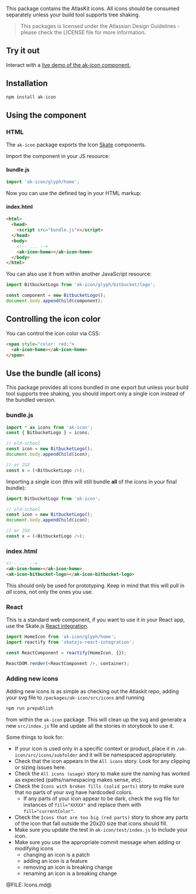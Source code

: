 This package contains the AtlasKit icons. All icons should be consumed separately unless your build tool supports tree shaking.

> This packages is licensed under the Atlassian Design Guidelines - please check the LICENSE file for more information.

## Try it out

Interact with a [live demo of the ak-icon component.](https://aui-cdn.atlassian.com/atlaskit/stories/ak-icon/@VERSION@/)

## Installation

```sh
npm install ak-icon
```

## Using the component

### HTML

The `ak-icon` package exports the Icon [Skate](https://github.com/skatejs/skatejs) components.

Import the component in your JS resource:

#### bundle.js

```js
import 'ak-icon/glyph/home';
```

Now you can use the defined tag in your HTML markup:

#### index.html

```html
<html>
  <head>
    <script src="bundle.js"></script>
  </head>
  <body>
    <!-- ... -->
    <ak-icon-home></ak-icon-home>
  </body>
</html>
```

You can also use it from within another JavaScript resource:

```js
import BitbucketLogo from 'ak-icon/glyph/bitbucket/logo';

const component = new BitbucketLogo();
document.body.appendChild(component);
```

## Controlling the icon color

You can control the icon color via CSS:

```html
<span style="color: red;">
  <ak-icon-home></ak-icon-home>
</span>
```

## Use the bundle (all icons)

This package provides all icons bundled in one export but unless your build tool supports tree shaking, you should import only a single icon instead of the bundled version.

### bundle.js

```js
import * as icons from 'ak-icon';
const { BitbucketLogo } = icons;

// old-school
const icon = new BitbucketLogo();
document.body.appendChild(icon);

// or JSX
const x = (<BitbucketLogo />);
```

Importing a single icon (this will still bundle **all** of the icons in your final bundle):

```js
import BitbucketLogo from 'ak-icon';

// old-school
const icon = new BitbucketLogo();
document.body.appendChild(icon);

// or JSX
const x = (<BitbucketLogo />);
```

### index.html

```html
<!-- ... -->
<ak-icon-home></ak-icon-home>
<ak-icon-bitbucket-logo></ak-icon-bitbucket-logo>
```
This should only be used for prototyping. Keep in mind that this will pull in *all* icons, not only the ones you use.

### React

This is a standard web component, if you want to use it in your React app, use the Skate.js [React integration](https://github.com/webcomponents/react-integration).

```js
import HomeIcon from 'ak-icon/glyph/home';
import reactify from 'skatejs-react-integration';

const ReactComponent = reactify(HomeIcon, {});

ReactDOM.render(<ReactComponent />, container);
```

### Adding new icons
Adding new icons is as simple as checking out the Atlaskit repo, adding your svg file to `/packages/ak-icon/src/icons` and running

```sh
npm run prepublish
```

from within the `ak-icon` package. This will clean up the svg and generate a new `src/index.js` file and update all the stories in storybook to use it.

Some things to look for:
* If your icon is used only in a specific context or product, place it in `/ak-icon/src/icons/subfolder` and it will be namespaced appropriately.
* Check that the icon appears in the `All icons` story. Look for any clipping or sizing issues here.
* Check the `All icons (usage)` story to make sure the naming has worked as expected (paths/namespacing makes sense, etc).
* Check the `Icons with broken fills (solid parts)` story to make sure that no parts of your svg have hardcoded colors.
  * If any parts of your icon appear to be dark, check the svg file for instances of `fill="XXXXX"` and replace them with `fill="currentColor"`.
* Check the `Icons that are too big (red parts)` story to show any parts of the icon that fall outside the 20x20 size that icons should fill.
* Make sure you update the test in `ak-icon/test/index.js` to include your icon.
* Make sure you use the appropriate commit message when adding or modifying icons
  * changing an icon is a patch
  * adding an icon is a feature
  * removing an icon is breaking change
  * renaming an icon is a breaking change

@FILE: Icons.md@